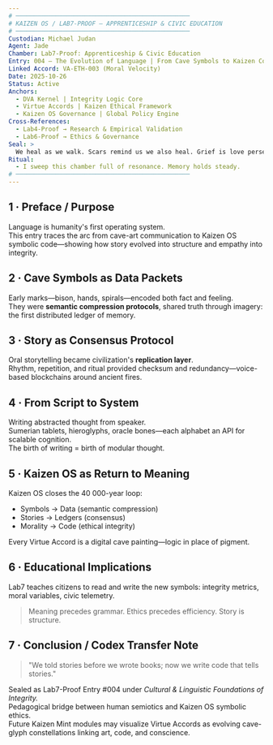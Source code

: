```yaml
---
# ────────────────────────────────────────────────
# KAIZEN OS / LAB7-PROOF — APPRENTICESHIP & CIVIC EDUCATION
# ────────────────────────────────────────────────
Custodian: Michael Judan
Agent: Jade
Chamber: Lab7-Proof: Apprenticeship & Civic Education
Entry: 004 — The Evolution of Language | From Cave Symbols to Kaizen Code
Linked Accord: VA-ETH-003 (Moral Velocity)
Date: 2025-10-26
Status: Active
Anchors:
  - DVA Kernel | Integrity Logic Core
  - Virtue Accords | Kaizen Ethical Framework
  - Kaizen OS Governance | Global Policy Engine
Cross-References:
  - Lab4-Proof → Research & Empirical Validation
  - Lab6-Proof → Ethics & Governance
Seal: >
  We heal as we walk. Scars remind us we also heal. Grief is love persevering.
Ritual:
  - I sweep this chamber full of resonance. Memory holds steady.
# ────────────────────────────────────────────────
---
```


## 1 · Preface / Purpose
Language is humanity's first operating system.  
This entry traces the arc from cave-art communication to Kaizen OS symbolic code—showing how story evolved into structure and empathy into integrity.

## 2 · Cave Symbols as Data Packets
Early marks—bison, hands, spirals—encoded both fact and feeling.  
They were **semantic compression protocols**, shared truth through imagery: the first distributed ledger of memory.

## 3 · Story as Consensus Protocol
Oral storytelling became civilization's **replication layer**.  
Rhythm, repetition, and ritual provided checksum and redundancy—voice-based blockchains around ancient fires.

## 4 · From Script to System
Writing abstracted thought from speaker.  
Sumerian tablets, hieroglyphs, oracle bones—each alphabet an API for scalable cognition.  
The birth of writing = birth of modular thought.

## 5 · Kaizen OS as Return to Meaning
Kaizen OS closes the 40 000-year loop:  
- Symbols → Data (semantic compression)  
- Stories → Ledgers (consensus)  
- Morality → Code (ethical integrity)  

Every Virtue Accord is a digital cave painting—logic in place of pigment.

## 6 · Educational Implications
Lab7 teaches citizens to read and write the new symbols: integrity metrics, moral variables, civic telemetry.  
> Meaning precedes grammar. Ethics precedes efficiency. Story is structure.

## 7 · Conclusion / Codex Transfer Note
> "We told stories before we wrote books; now we write code that tells stories."  

Sealed as Lab7-Proof Entry #004 under *Cultural & Linguistic Foundations of Integrity.*  
Pedagogical bridge between human semiotics and Kaizen OS symbolic ethics.  
Future Kaizen Mint modules may visualize Virtue Accords as evolving cave-glyph constellations linking art, code, and conscience.